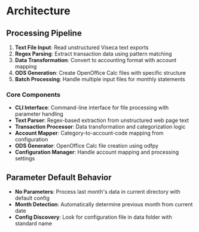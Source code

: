 # Architecture

## Processing Pipeline

1. **Text File Input**: Read unstructured Viseca text exports
2. **Regex Parsing**: Extract transaction data using pattern matching
3. **Data Transformation**: Convert to accounting format with account mapping
4. **ODS Generation**: Create OpenOffice Calc files with specific structure
5. **Batch Processing**: Handle multiple input files for monthly statements

### Core Components

- **CLI Interface**: Command-line interface for file processing with parameter handling
- **Text Parser**: Regex-based extraction from unstructured web page text
- **Transaction Processor**: Data transformation and categorization logic
- **Account Mapper**: Category-to-account-code mapping from configuration
- **ODS Generator**: OpenOffice Calc file creation using odfpy
- **Configuration Manager**: Handle account mapping and processing settings

## Parameter Default Behavior

- **No Parameters**: Process last month's data in current directory with default config
- **Month Detection**: Automatically determine previous month from current date
- **Config Discovery**: Look for configuration file in data folder with standard name
